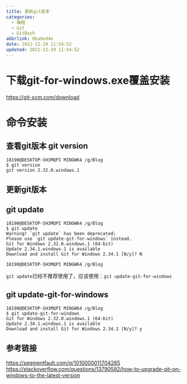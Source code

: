 ```yaml
---
title: 更新git版本
categories: 
  - 编程
  - Git
  - GitBash
abbrlink: 8ba9a94e
date: 2021-12-19 11:54:52
updated: 2021-12-19 11:54:52
---
```

# 下载git-for-windows.exe覆盖安装
https://git-scm.com/download

# 命令安装
## 查看git版本 git version
```
18190@DESKTOP-SH3MQPI MINGW64 /g/Blog
$ git version
git version 2.32.0.windows.1

```
## 更新git版本
## git update
```
18190@DESKTOP-SH3MQPI MINGW64 /g/Blog
$ git update
Warning! `git update` has been deprecated;
Please use `git update-git-for-windows` instead.
Git for Windows 2.32.0.windows.1 (64-bit)
Update 2.34.1.windows.1 is available
Download and install Git for Windows 2.34.1 [N/y]? N

18190@DESKTOP-SH3MQPI MINGW64 /g/Blog

```
`git update`已经不推荐使用了，应该使用：`git update-git-for-windows`

## git update-git-for-windows

```
18190@DESKTOP-SH3MQPI MINGW64 /g/Blog
$ git update-git-for-windows
Git for Windows 2.32.0.windows.1 (64-bit)
Update 2.34.1.windows.1 is available
Download and install Git for Windows 2.34.1 [N/y]? y

```

## 参考链接
https://segmentfault.com/q/1010000011704285
https://stackoverflow.com/questions/13790592/how-to-upgrade-git-on-windows-to-the-latest-version

